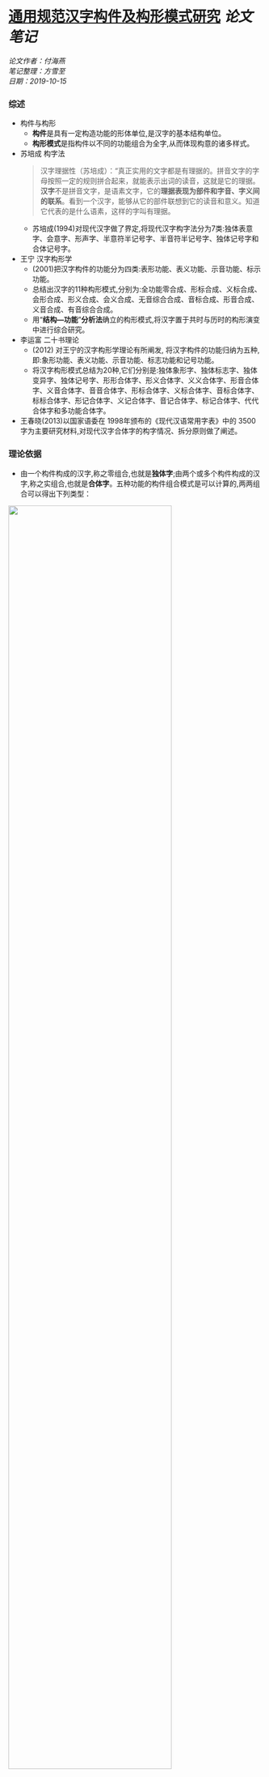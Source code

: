 
# [通用规范汉字构件及构形模式研究](https://kns.cnki.net/KCMS/detail/detail.aspx?dbcode=CMFD&dbname=CMFD201602&filename=1016113684.nh&v=MDUwMTkxRnJDVVJMT2VaK2RxRkNuaFVyM0pWRjI2R0xLNUhkZkVxNUViUElSOGVYMUx1eFlTN0RoMVQzcVRyV00=)   *论文笔记*
*论文作者：付海燕*  
*笔记整理：方雪至*  
*日期：2019-10-15*  
### 综述

- 构件与构形
    - **构件**是具有一定构造功能的形体单位,是汉字的基本结构单位。
    - **构形模式**是指构件以不同的功能组合为全字,从而体现构意的诸多样式。  
- 苏培成 构字法
    > 汉字理据性（苏培成）：“真正实用的文字都是有理据的。拼音文字的字母按照一定的规则拼合起来，就能表示出词的读音，这就是它的理据。**汉字**不是拼音文字，是语素文字，它的**理据表现为部件和字音、字义间的联系**。看到一个汉字，能够从它的部件联想到它的读音和意义。知道它代表的是什么语素，这样的字叫有理据。
    - 苏培成(1994)对现代汉字做了界定,将现代汉字构字法分为7类:独体表意字、会意字、形声字、半意符半记号字、半音符半记号字、独体记号字和合体记号字。
- 王宁 汉字构形学
    - (2001)把汉字构件的功能分为四类:表形功能、表义功能、示音功能、标示功能。
    - 总结出汉字的11种构形模式,分别为:全功能零合成、形标合成、义标合成、会形合成、形义合成、会义合成、无音综合合成、音标合成、形音合成、义音合成、有音综合合成。
    - 用“**结构—功能**”**分析法**确立的构形模式,将汉字置于共时与历时的构形演变中进行综合研究。
- 李运富 二十书理论
    - (2012) 对王宁的汉字构形学理论有所阐发, 将汉字构件的功能归纳为五种,即:象形功能、表义功能、示音功能、标志功能和记号功能。
    - 将汉字构形模式总结为20种,它们分别是:独体象形字、独体标志字、独体变异字、独体记号字、形形合体字、形义合体字、义义合体字、形音合体字、义音合体字、音音合体字、形标合体字、义标合体字、音标合体字、标标合体字、形记合体字、义记合体字、音记合体字、标记合体字、代代合体字和多功能合体字。
- 王春晓(2013)以国家语委在 1998年颁布的《现代汉语常用字表》中的 3500 字为主要研究材料,对现代汉字合体字的构字情况、拆分原则做了阐述。
### 理论依据
- 由一个构件构成的汉字,称之零组合,也就是**独体字**;由两个或多个构件构成的汉字,称之实组合,也就是**合体字**。五种功能的构件组合模式是可以计算的,两两组合可以得出下列类型：

<img src="public_note_picture/汉字二十书.png" width=80%/>

## 构件拆分及构形模式判定原则例述
### 构件拆分原则
- 独体字
    - 一个构件构成的（人、一），只需判别其构件功能，不再作拆分。
- 合体字
    - 两个或两个以上构件构成的
        - 对通用规范汉字合体字构件的拆分,只拆分出一级构件,也就是**直接构件**,因为直接构件是组成全字的结构单位,与全字的关系最为密切。“漠” ,按照构件功能拆分为“氵”和“莫” , “氵”是表义构件, “莫”是示音构件，无需再作拆分。
        - 按字理拆分
        - 丧失理据的字按照形体拆分为**记号构件**，记号构件、没有造字功能,只有构形和别词功能。
        - 因构字造成一个构件两部分相分离的，拆分时保留构件原形。
### 构件功能判定
- 判定依据
    - 王宁《通用规范汉字字典》所记录的汉字读音和意义为依据。
    - 《现代汉语词典》（第六版） 和《汉语大字典》的注音和释义。
- 功能分类
    - 象形构件  
        - 通用规范汉字与物体原形的基本轮廓和主要特征相匹配，纹路和线条相对应的，就认定为象形构件,如“口”“田”“伞”等。
            > 笔画变异较大，无法与古文字或客观实体一一对应的字形，不视为象形构件，如“鱼”“牛”“手”等。
    - 表义构件  
        - 某个构件独立成字时的意义与它所参构字的某一义项相关，判定其为表义构件。
            > 表义构件表示的往往是一个**义类**，表义构件与全字可能是范围、种属、材 料、工具等关系，而不是直接表示汉字的意义。
    - 示音构件
        - 某个构件独立成字时的读音与它所参构字的读音相同或相近，该构件即为示音构件。
            > 以宽式的标准来判定示音构件，主要看构件的**声母或者韵母是否相同**，而韵母主要看**韵腹是否相同**，韵头和韵尾可以不同。 所有音素**以拼音字母为准**，不以严格的国际音标做要求。
    - 标志构件
        - 李运富认为：“标志是人为规定用来代表某种客观事物或表示某种意图的符号。”
        - 标志功能包括三种：指示功能、象征功能和区别功能。
        - 标志构件一般不能单独成字，而是附着在其他构件上起标示作用。
    - 记号构件
        - 由于语音和语义的发展演变，通用规范汉字构件的音或义与所参构字的**音或义丧失任何联系**的，可以称这个构件为记号构件。
- 特殊情况的处理原则
    - 音义系统性原则
        - 有些汉字经过演变之后，从表面上看，构件与参构字的音义没有联系，但联系其他一些含有共同构件的现代汉字时，仍然可以解释构件与所参构字的音义关系。
            > “组”“阻”“租”“诅”“俎”等，可发现“且”所参构字的韵母均为u或ü，非常有规律。这些带有“且”构件的字，韵母相同或者相近、读音相近。因此，从整个汉字系统来看，“且”构件仍具有示音功能，这些字中的构件“且”为示音构件。
        - 在考察系统性时，具有相同构件的音同音近或意义相关的汉字必须达到两个或两个以上，才判定此构件具有示 音或表义功能。
    - 省形与省声字的处理
        - 为了追求字形的整齐匀称和书写便利，某些形声字省去表义构件或示音构件形体的一部分，即为**省形、省声**。对于两个和两个以上相同省形或省声的构件，仍可以把它看作表义构件或示音构件。
    - 多音字的处理
        - 判定多音字的构形模式时，选择与示音构件读音最相近的那一个归类。
### 构形模式判定
- 构件功能相互组合所形成的类型，就是汉字的构形模式。因此，只要判定出组成汉字的各个直接构件的功能类型，就能准确得出该字的构型模式。
## 通用规范汉字构件研究
### 各级字表构件概况
|字表等级|构件总数|不重复构件数|  
|:----:|:----:|:----:|  
|一级|6718|1293|
|二级|5996|1254|
|三级|3224|921|

### 各级字表构件类型比较
- 各级字表内构件类型比较
    - 各级字表中，构件类型各自占比：
        - 示音构件>记号构件>表义构件>象形构件、标志构件
- 各级字表间构件类型比较
 

|    |象形构件|表义构件|示音构件|标志构件|记号构件| 
|----|----|----|----|----|----|  
|一级字表|0.48%|15.12%|48.22%|0.59%|35.58%| 
|二级字表|0.13%|14.03%|65.14%|0.06%|20.63%|
|三级字表| 0%  |13.88%|70.69%| 0%  |15.43%|

<img src="public_note_picture/各级字表内构件比例柱状图.png" width=80%/>

>- 随着汉字使用频率的递减，象形构件、表义构件、标志构件和记号构件在各级字表中所占比例逐渐减少，示音构件在各字表中所占比例逐渐增大。
>- **表义构件**构字能力最强，表义构件用较少数量的构件组构了较多的汉字； 示音构件数量多，构字数也较多；**记号构件**数量多但构字数较少，低效构件较多，构件使用效率低；**象形构件**和**标志构件**则很少参构其他汉字。
## 通用规范汉字构形模式研究
### 各级字表构形模式比较

<img src="public_note_picture/各级字表及总表构形模式.png" width="80%" />

<img src="public_note_picture/各级汉字构型模式饼状图.png" width="80%" />

- 分析
    - 用字频率与构形模式之间具有互动关系，现代汉字使用频率越高，记号化的趋向越强， 反之，则义音化的趋势更强。
    - 在通用规范汉字中，独体字不仅所占比例很小，而且理据性也很小。合体字是通用规范汉字的主体。
- 构型模式分布差异的原因
    - 《字表》是依据字的使用度分级的,因此,必然会由于用字频度的差异造成构形模式分布差异。
        >- 一级字表字形简单,笔画较少,常常是由一些象形字、指事字、会意字简化而来,往往失去表义性。
        >- 三级字表多为生僻字, 汉字在发展过程中,构造新字往往是利用原有的汉字构件进行组合,多半遵循义音合成的模式去创造新字。
    - 独体字很难满足记录汉语的需要,在通用规范汉字中所占比例低,理据性也很小。**义音合体字**利用已有汉字的音和义组合成新字,既符合造字的经济性原则,又符合易用性原则,表义构件和示音构件组合，是汉字最能产的造字方式。

## 通用规范汉字系统的构形特征
- 构件表义性较强
- 示音构件数量较多
- 记号构件比重较大
## 存在问题
- 历时层面的研究涉及较少
